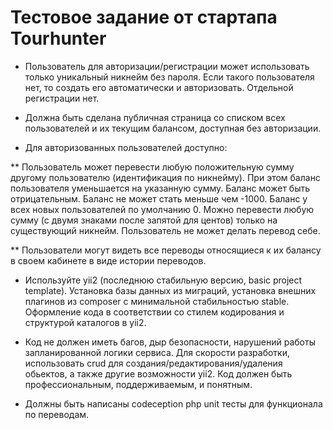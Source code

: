 # Тестовое задание от стартапа Tourhunter

* Пользователь для авторизации/регистрации может использовать только уникальный никнейм без пароля. Если такого пользователя нет, то создать его автоматически и авторизовать. Отдельной регистрации нет. 

* Должна быть сделана публичная страница со списком всех пользователей и их текущим балансом, доступная без авторизации.

* Для авторизованных пользователей доступно:

** Пользователь может перевести любую положительную сумму другому пользователю (идентификация по никнейму). При этом баланс пользователя уменьшается на указанную сумму. Баланс может быть отрицательным. Баланс не может стать меньше чем -1000. Баланс у всех новых пользователей по умолчанию 0. Можно перевести любую сумму (с двумя знаками после запятой для центов) только на существующий никнейм. Пользователь не может делать перевод себе.

** Пользователи могут видеть все переводы относящиеся к их балансу в своем кабинете в виде истории переводов.

* Используйте yii2 (последнюю стабильную версию, basic project template). Установка базы данных из миграций, установка внешних плагинов из composer с минимальной стабильностью stable. Оформление кода в соответствии со стилем кодирования и структурой каталогов в yii2. 

* Код не должен иметь багов, дыр безопасности, нарушений работы запланированной логики сервиса. Для скорости разработки, использовать crud для создания/редактирования/удаления обьектов, а также другие возможности yii2. Код должен быть профессиональным, поддерживаемым, и понятным. 

* Должны быть написаны codeception php unit тесты для функционала по переводам.
